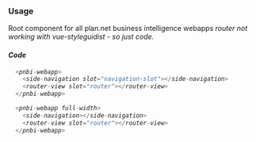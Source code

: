 ### Usage

Root component for all plan.net business intelligence webapps
<i>router not working with vue-styleguidist - so just code.<i/>
#### Code

```js static
  <pnbi-webapp>
    <side-navigation slot="navigation-slot"></side-navigation>
    <router-view slot="router"></router-view>
  </pnbi-webapp>

  <pnbi-webapp full-width>
    <side-navigation></side-navigation>
    <router-view slot="router"></router-view>
  </pnbi-webapp>
```